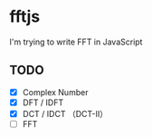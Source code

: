 # fftjs
I'm trying to write FFT in JavaScript

## TODO
- [x] Complex Number
- [x] DFT / IDFT
- [x] DCT / IDCT （DCT-II）
- [ ] FFT

